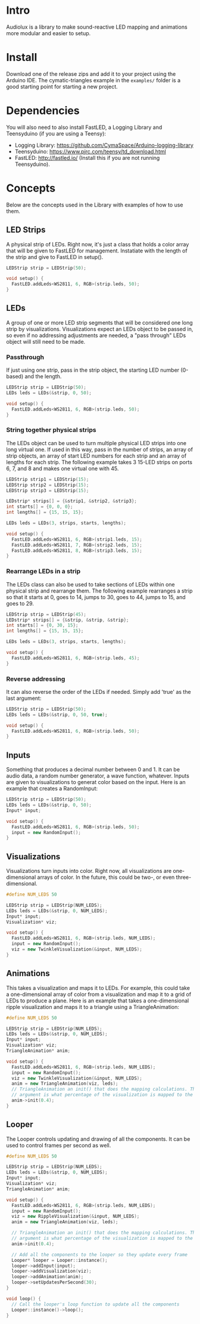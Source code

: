 # Intro
Audiolux is a library to make sound-reactive LED mapping and animations more modular and easier to
setup.

# Install
Download one of the release zips and add it to your project using the Arduino
IDE.  The cymatic-triangles example in the `examples/` folder is a good starting
point for starting a new project.

# Dependencies
You will also need to also install FastLED, a Logging Library and Teensyduino (if you are using a Teensy): 
* Logging Library: https://github.com/CymaSpace/Arduino-logging-library
* Teensyduino: https://www.pjrc.com/teensy/td_download.html
* FastLED: http://fastled.io/ (Install this if you are not running Teensyduino).

# Concepts
Below are the concepts used in the Library with examples of how to use them.

## LED Strips
A physical strip of LEDs. Right now, it's just a class that holds a color array
that will be given to FastLED for management.  Instatiate with the length of
the strip and give to FastLED in setup().

```cpp
LEDStrip strip = LEDStrip(50);

void setup() {
  FastLED.addLeds<WS2811, 6, RGB>(strip.leds, 50);
}
```

## LEDs
A group of one or more LED strip segments that will be considered one long
strip by visualizations.  Visualizations expect an LEDs object to be passed in,
so even if no addressing adjustments are needed, a "pass through" LEDs object
will still need to be made.

### Passthrough
If just using one strip, pass in the strip object, the starting LED number
(0-based) and the length.

```cpp
LEDStrip strip = LEDStrip(50);
LEDs leds = LEDs(&strip, 0, 50);

void setup() {
  FastLED.addLeds<WS2811, 6, RGB>(strip.leds, 50);
}
```

### String together physical strips
The LEDs object can be used to turn multiple physical LED strips into one long
virtual one.  If used in this way, pass in the number of strips, an array of
strip objects, an array of start LED numbers for each strip and an array of
lengths for each strip.  The following example takes 3 15-LED strips on ports
6, 7, and 8 and makes one virtual one with 45.

```cpp
LEDStrip strip1 = LEDStrip(15);
LEDStrip strip2 = LEDStrip(15);
LEDStrip strip3 = LEDStrip(15);

LEDstrip* strips[] = {&strip1, &strip2, &strip3};
int starts[] = {0, 0, 0};
int lengths[] = {15, 15, 15};

LEDs leds = LEDs(3, strips, starts, lengths);

void setup() {
  FastLED.addLeds<WS2811, 6, RGB>(strip1.leds, 15);
  FastLED.addLeds<WS2811, 7, RGB>(strip2.leds, 15);
  FastLED.addLeds<WS2811, 8, RGB>(strip3.leds, 15);
}
```

### Rearrange LEDs in a strip
The LEDs class can also be used to take sections of LEDs within one physical
strip and rearrange them.  The following example rearranges a strip so that it
starts at 0, goes to 14, jumps to 30, goes to 44, jumps to 15, and goes to 29.

```cpp
LEDStrip strip = LEDStrip(45);
LEDstrip* strips[] = {&strip, &strip, &strip};
int starts[] = {0, 30, 15};
int lengths[] = {15, 15, 15};

LEDs leds = LEDs(3, strips, starts, lengths);

void setup() {
  FastLED.addLeds<WS2811, 6, RGB>(strip.leds, 45);
}
```

### Reverse addressing
It can also reverse the order of the LEDs if needed.  Simply add 'true' as the
last argument:

```cpp
LEDStrip strip = LEDStrip(50);
LEDs leds = LEDs(&strip, 0, 50, true);

void setup() {
  FastLED.addLeds<WS2811, 6, RGB>(strip.leds, 50);
}
```

## Inputs
Something that produces a decimal number between 0 and 1.  It can be audio
data, a random number generator, a wave function, whatever.  Inputs are given
to visualizations to generat color based on the input.  Here is an example that
creates a RandomInput:

```cpp
LEDStrip strip = LEDStrip(50);
LEDs leds = LEDs(&strip, 0, 50);
Input* input;

void setup() {
  FastLED.addLeds<WS2811, 6, RGB>(strip.leds, 50);
  input = new RandomInput();
}
```

## Visualizations
Visualizations turn inputs into color.  Right now, all visualizations are
one-dimensional arrays of color.  In the future, this could be two-, or even
three-dimensional.

```cpp
#define NUM_LEDS 50

LEDStrip strip = LEDStrip(NUM_LEDS);
LEDs leds = LEDs(&strip, 0, NUM_LEDS);
Input* input;
Visualization* viz;

void setup() {
  FastLED.addLeds<WS2811, 6, RGB>(strip.leds, NUM_LEDS);
  input = new RandomInput();
  viz = new TwinkleVisualization(&input, NUM_LEDS);
}
```

## Animations
This takes a visualization and maps it to LEDs. For example, this could take a
one-dimensional array of color from a visualization and map it to a grid of
LEDs to produce a plane.  Here is an example that takes a one-dimensional
ripple visualization and maps it to a triangle using a TriangleAnimation:

```cpp
#define NUM_LEDS 50

LEDStrip strip = LEDStrip(NUM_LEDS);
LEDs leds = LEDs(&strip, 0, NUM_LEDS);
Input* input;
Visualization* viz;
TriangleAnimation* anim;

void setup() {
  FastLED.addLeds<WS2811, 6, RGB>(strip.leds, NUM_LEDS);
  input = new RandomInput();
  viz = new TwinkleVisualization(&input, NUM_LEDS);
  anim = new TriangleAnimation(viz, leds);
  // TriangleAnimation an init() that does the mapping calculations. The
  // argument is what percentage of the visualization is mapped to the triangle.
  anim->init(0.4);
}
```

## Looper
The Looper controls updating and drawing of all the components.  It can be
used to control frames per second as well.

```cpp
#define NUM_LEDS 50

LEDStrip strip = LEDStrip(NUM_LEDS);
LEDs leds = LEDs(&strip, 0, NUM_LEDS);
Input* input;
Visualization* viz;
TriangleAnimation* anim;

void setup() {
  FastLED.addLeds<WS2811, 6, RGB>(strip.leds, NUM_LEDS);
  input = new RandomInput();
  viz = new RippleVisualization(&input, NUM_LEDS);
  anim = new TriangleAnimation(viz, leds);

  // TriangleAnimation an init() that does the mapping calculations. The
  // argument is what percentage of the visualization is mapped to the triangle.
  anim->init(0.4);

  // Add all the components to the looper so they update every frame
  Looper* looper = Looper::instance();
  looper->addInput(input);
  looper->addVisualization(viz);
  looper->addAnimation(anim);
  looper->setUpdatesPerSecond(30);
}

void loop() {
  // Call the looper's loop function to update all the components
  Looper::instance()->loop();
}
```
